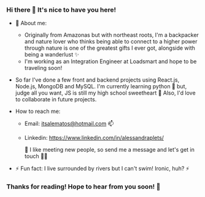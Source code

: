 ### Hi there 👋 It's nice to have you here!

- 🌱 About me:
   - Originally from Amazonas but with northeast roots, I'm a backpacker and nature lover who thinks being able to connect to a higher power through nature is one of the greatest gifts I ever got, alongside with being a wanderlust ✨
   - I'm working as an Integration Engineer at Loadsmart and hope to be traveling soon!

- So far I've done a few front and backend projects using React.js, Node.js, MongoDB and MySQL. I'm currently learning python 🐍 but, judge all you want, JS is still my high school sweetheart 💛 Also, I'd love to collaborate in future projects. 
   

- How to reach me:
  - Email: itsalematos@hotmail.com 📫 
  - Linkedin: https://www.linkedin.com/in/alessandraplets/ 
  
      💬 I like meeting new people, so send me a message and let's get in touch 👯💬

- ⚡ Fun fact: I live surrounded by rivers but I can't swim! Ironic, huh? ⚡

### Thanks for reading! Hope to hear from you soon! 👋
